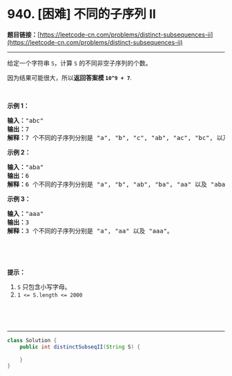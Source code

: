 # 940. [困难] 不同的子序列 II

**题目链接：**[https://leetcode-cn.com/problems/distinct-subsequences-ii](https://leetcode-cn.com/problems/distinct-subsequences-ii)

---

<div class="content__1Y2H">
 <div class="notranslate">
  <p>给定一个字符串&nbsp;<code>S</code>，计算&nbsp;<code>S</code>&nbsp;的不同非空子序列的个数。</p> 
  <p>因为结果可能很大，所以<strong>返回答案模</strong><strong> <code>10^9 + 7</code></strong>.</p> 
  <p>&nbsp;</p> 
  <p><strong>示例 1：</strong></p> 
  <pre class="language-text"><strong>输入：</strong>"abc"
<strong>输出：</strong>7
<strong>解释：</strong>7 个不同的子序列分别是 "a", "b", "c", "ab", "ac", "bc", 以及 "abc"。
</pre> 
  <p><strong>示例 2：</strong></p> 
  <pre class="language-text"><strong>输入：</strong>"aba"
<strong>输出：</strong>6
<strong>解释：</strong>6 个不同的子序列分别是 "a", "b", "ab", "ba", "aa" 以及 "aba"。
</pre> 
  <p><strong>示例 3：</strong></p> 
  <pre class="language-text"><strong>输入：</strong>"aaa"
<strong>输出：</strong>3
<strong>解释：</strong>3 个不同的子序列分别是 "a", "aa" 以及 "aaa"。
</pre> 
  <p>&nbsp;</p> 
  <p>&nbsp;</p> 
  <p><strong>提示：</strong></p> 
  <ol> 
   <li><code>S</code>&nbsp;只包含小写字母。</li> 
   <li><code>1 &lt;= S.length &lt;= 2000</code></li> 
  </ol> 
  <p>&nbsp;</p> 
  <p>&nbsp;</p> 
 </div>
</div>

---

```java
class Solution {
    public int distinctSubseqII(String S) {
        
    }
}
```